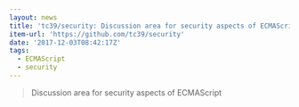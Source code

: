 ```yaml
---
layout: news
title: 'tc39/security: Discussion area for security aspects of ECMAScript'
item-url: 'https://github.com/tc39/security'
date: '2017-12-03T08:42:17Z'
tags:
  - ECMAScript
  - security
---
```

> Discussion area for security aspects of ECMAScript


